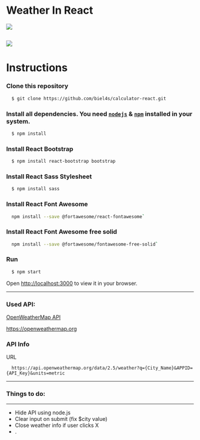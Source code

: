 # Weather In React

![](https://i.imgur.com/e7uOqZx.gif)

![](https://i.imgur.com/OneUtFR.png)
---
# Instructions

### Clone this repository

```bash 
  $ git clone https://github.com/biel4s/calculator-react.git 
```
### Install all dependencies. You need [`nodejs`](https://nodejs.org/en/) & [`npm`](https://www.npmjs.com/) installed in your system.

```bash
  $ npm install
```

### Install React Bootstrap 
  
```bash 
  $ npm install react-bootstrap bootstrap
```

### Install React Sass Stylesheet
  
```bash 
  $ npm install sass
```

### Install React Font Awesome

```bash 
  npm install --save @fortawesome/react-fontawesome`
```

### Install React Font Awesome free solid

```bash 
  npm install --save @fortawesome/fontawesome-free-solid`
```

### Run
```bash
  $ npm start
```
Open [http://localhost:3000](http://localhost:3000) to view it in your browser.

---

### Used API:
  [OpenWeatherMap API](https://openweathermap.org)
  
  https://openweathermap.org
  
### API Info
  URL 
```
  https://api.openweathermap.org/data/2.5/weather?q={City_Name}&APPID={API_Key}&units=metric
```

---

### Things to do:

---

- Hide API using node.js
- Clear input on submit (fix $city value)
- Close weather info if user clicks X
- .
